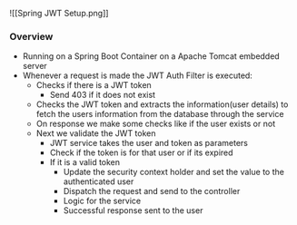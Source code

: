 ![[Spring JWT Setup.png]]

### Overview
- Running on a Spring Boot Container on a Apache Tomcat embedded server
- Whenever a request is made the JWT Auth Filter is executed:
	- Checks if there is a JWT token
		- Send 403 if it does not exist
	- Checks the JWT token and extracts the information(user details) to fetch the users information from the database through the service
	- On response we make some checks like if the user exists or not
	- Next we validate the JWT token
		- JWT service takes the user and token as parameters
		- Check if the token is for that user or if its expired
		- If it is a valid token
			- Update the security context holder and set the value to the authenticated user
			- Dispatch the request and send to the controller 
			- Logic for the service
			- Successful response sent to the user

